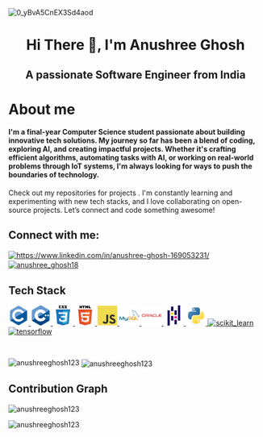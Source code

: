 
![0_yBvA5CnEX3Sd4aod](https://github.com/user-attachments/assets/915f7788-90bd-403b-891c-a5b09e82e3e7)

<h1 align="center">Hi There 👋, I'm Anushree Ghosh</h1>
<h2 align="center">A passionate Software Engineer from India</h2>

<h1 align="centre"> About me </h1>
<p align="left"> 
<h4 align="left">I'm a final-year Computer Science student passionate about building innovative tech solutions. My journey so far has been a blend of coding, exploring AI, and creating impactful projects. Whether it's crafting efficient algorithms, automating tasks with AI, or working on real-world problems through IoT systems, I'm always looking for ways to push the boundaries of technology.</h4></p>
<p align="left>
 
<h4 align="left">Check out my repositories for projects . I'm constantly learning and experimenting with new tech stacks, and I love collaborating on open-source projects. Let’s connect and code something awesome! </h4>
</p>

<h2 align="left">Connect with me:</h2>
<p align="left">
<a href="https://linkedin.com/in/https://www.linkedin.com/in/anushree-ghosh-169053231/" target="blank"><img align="center" src="https://raw.githubusercontent.com/rahuldkjain/github-profile-readme-generator/master/src/images/icons/Social/linked-in-alt.svg" alt="https://www.linkedin.com/in/anushree-ghosh-169053231/" height="30" width="40" /></a>
<a href="https://instagram.com/anushree_ghosh18" target="blank"><img align="center" src="https://raw.githubusercontent.com/rahuldkjain/github-profile-readme-generator/master/src/images/icons/Social/instagram.svg" alt="anushree_ghosh18" height="30" width="40" /></a>
</p>

<h2 align="left">Tech Stack </h2>
<p align="left"> <a href="https://www.cprogramming.com/" target="_blank" rel="noreferrer"> <img src="https://raw.githubusercontent.com/devicons/devicon/master/icons/c/c-original.svg" alt="c" width="40" height="40"/> </a> 
<a href="https://www.w3schools.com/cpp/" target="_blank" rel="noreferrer"> <img src="https://raw.githubusercontent.com/devicons/devicon/master/icons/cplusplus/cplusplus-original.svg" alt="cplusplus" width="40" height="40"/> </a> <a href="https://www.w3schools.com/css/" target="_blank" rel="noreferrer"> <img src="https://raw.githubusercontent.com/devicons/devicon/master/icons/css3/css3-original-wordmark.svg" alt="css3" width="40" height="40"/> </a> <a href="https://www.w3.org/html/" target="_blank" rel="noreferrer"> <img src="https://raw.githubusercontent.com/devicons/devicon/master/icons/html5/html5-original-wordmark.svg" alt="html5" width="40" height="40"/> </a> <a href="https://developer.mozilla.org/en-US/docs/Web/JavaScript" target="_blank" rel="noreferrer"> <img src="https://raw.githubusercontent.com/devicons/devicon/master/icons/javascript/javascript-original.svg" alt="javascript" width="40" height="40"/> </a> <a href="https://www.mysql.com/" target="_blank" rel="noreferrer"> <img src="https://raw.githubusercontent.com/devicons/devicon/master/icons/mysql/mysql-original-wordmark.svg" alt="mysql" width="40" height="40"/> </a> <a href="https://www.oracle.com/" target="_blank" rel="noreferrer"> <img src="https://raw.githubusercontent.com/devicons/devicon/master/icons/oracle/oracle-original.svg" alt="oracle" width="40" height="40"/> </a> <a href="https://pandas.pydata.org/" target="_blank" rel="noreferrer"> <img src="https://raw.githubusercontent.com/devicons/devicon/2ae2a900d2f041da66e950e4d48052658d850630/icons/pandas/pandas-original.svg" alt="pandas" width="40" height="40"/> </a> <a href="https://www.python.org" target="_blank" rel="noreferrer"> <img src="https://raw.githubusercontent.com/devicons/devicon/master/icons/python/python-original.svg" alt="python" width="40" height="40"/> </a> <a href="https://scikit-learn.org/" target="_blank" rel="noreferrer"> <img src="https://upload.wikimedia.org/wikipedia/commons/0/05/Scikit_learn_logo_small.svg" alt="scikit_learn" width="40" height="40"/> </a> <a href="https://www.tensorflow.org" target="_blank" rel="noreferrer"> <img src="https://www.vectorlogo.zone/logos/tensorflow/tensorflow-icon.svg" alt="tensorflow" width="40" height="40"/> </a> </p><br>

<p><img align="left" src="https://github-readme-stats.vercel.app/api/top-langs?username=anushreeghosh123&show_icons=true&locale=en&layout=compact" alt="anushreeghosh123" /></p>

<p>&nbsp;<img align="center" src="https://github-readme-stats.vercel.app/api?username=anushreeghosh123&show_icons=true&locale=en" alt="anushreeghosh123" /></p>

<h2 align="left"> Contribution Graph</h2>

<p><img align="center" src="https://github-readme-streak-stats.herokuapp.com/?user=anushreeghosh123&" alt="anushreeghosh123" /></p>

<p align="left"> <img src="https://komarev.com/ghpvc/?username=anushreeghosh123&label=Profile%20views&color=0e75b6&style=flat" alt="anushreeghosh123" /> </p>


 
